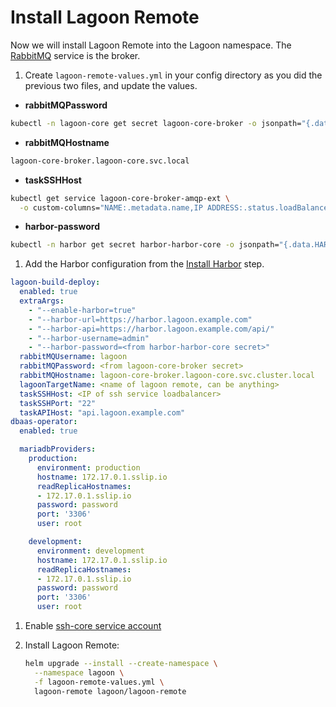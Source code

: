 # Install Lagoon Remote

Now we will install Lagoon Remote into the Lagoon namespace. The [RabbitMQ](../docker-images/rabbitmq.md) service is the broker.

1. Create `lagoon-remote-values.yml` in your config directory as you did the previous two files, and update the values.

  * **rabbitMQPassword**

  ``` bash title="Get RabbitMQ password"
  kubectl -n lagoon-core get secret lagoon-core-broker -o jsonpath="{.data.RABBITMQ_PASSWORD}" | base64 --decode
  ```

  * **rabbitMQHostname**

  ```bash title="lagoon-remote-values.yml"
  lagoon-core-broker.lagoon-core.svc.local
  ```

  * **taskSSHHost**

  ```bash title="Update SSH Host"
  kubectl get service lagoon-core-broker-amqp-ext \
    -o custom-columns="NAME:.metadata.name,IP ADDRESS:.status.loadBalancer.ingress[*].ip,HOSTNAME:.status.loadBalancer.ingress[*].hostname"
  ```

  * **harbor-password**

  ```bash title="Get Harbor secret"
  kubectl -n harbor get secret harbor-harbor-core -o jsonpath="{.data.HARBOR_ADMIN_PASSWORD}" | base64 --decode
  ```

1. Add the Harbor configuration from the [Install Harbor](./install-harbor.md) step.

  ```yaml title="lagoon-remote-values.yml"
  lagoon-build-deploy:
    enabled: true
    extraArgs:
      - "--enable-harbor=true"
      - "--harbor-url=https://harbor.lagoon.example.com"
      - "--harbor-api=https://harbor.lagoon.example.com/api/"
      - "--harbor-username=admin"
      - "--harbor-password=<from harbor-harbor-core secret>"
    rabbitMQUsername: lagoon
    rabbitMQPassword: <from lagoon-core-broker secret>
    rabbitMQHostname: lagoon-core-broker.lagoon-core.svc.cluster.local
    lagoonTargetName: <name of lagoon remote, can be anything>
    taskSSHHost: <IP of ssh service loadbalancer>
    taskSSHPort: "22"
    taskAPIHost: "api.lagoon.example.com"
  dbaas-operator:
    enabled: true

    mariadbProviders:
      production:
        environment: production
        hostname: 172.17.0.1.sslip.io
        readReplicaHostnames:
        - 172.17.0.1.sslip.io
        password: password
        port: '3306'
        user: root

      development:
        environment: development
        hostname: 172.17.0.1.sslip.io
        readReplicaHostnames:
        - 172.17.0.1.sslip.io
        password: password
        port: '3306'
        user: root
  ```

1. Enable [ssh-core service account](https://github.com/uselagoon/lagoon-charts/blob/main/charts/lagoon-remote/values.yaml#L116-L125)

1. Install Lagoon Remote:

    ```bash title="Install Lagoon remote"
    helm upgrade --install --create-namespace \
      --namespace lagoon \
      -f lagoon-remote-values.yml \
      lagoon-remote lagoon/lagoon-remote
    ```
